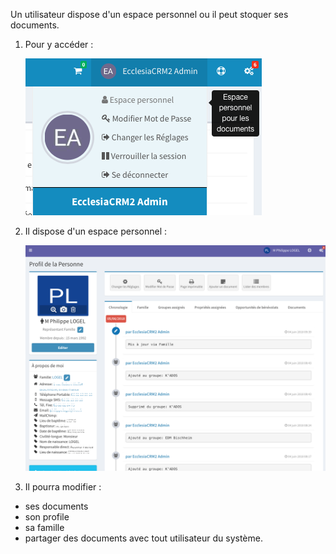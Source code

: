 Un utilisateur dispose d'un espace personnel ou il peut stoquer ses documents.

1. Pour y accéder :

	![Screenshot](../../img/user/user3.png)
	
2. Il dispose d'un espace personnel :

	![Screenshot](../../img/user/user4.png)
	
3. Il pourra modifier :
- ses documents
- son profile
- sa famille
- partager des documents avec tout utilisateur du système.


